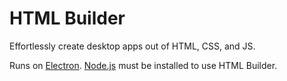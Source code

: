 # HTML Builder
Effortlessly create desktop apps out of HTML, CSS, and JS.

Runs on [Electron](https://github.com/electron/electron). [Node.js](https://nodejs.org) must be installed to use HTML Builder.
